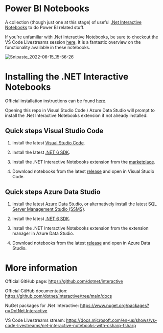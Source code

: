 # Power BI Notebooks

A collection (though just one at this stage) of useful [.Net Interactive Notebooks](https://github.com/dotnet/interactive#notebooks-with-net) to do Power BI related stuff.

If you're unfamiliar with .Net Interactive Notebooks, be sure to checkout the VS Code Livestreams session [here](https://docs.microsoft.com/en-us/shows/vs-code-livestreams/net-interactive-notebooks-with-csharp-fsharp). It is a fantastic overview on the functionality available in these notebooks.

![Snipaste_2022-06-15_15-56-26](https://user-images.githubusercontent.com/62320770/173783372-ae63bf77-f81b-4ef2-88bf-5344ec6b3696.png)

# Installing the .NET Interactive Notebooks

Official installation instructions can be found [here](https://marketplace.visualstudio.com/items?itemName=ms-dotnettools.dotnet-interactive-vscode).

Opening this repo in Visual Studio Code / Azure Data Studio will prompt to install the .Net Interactive Notebooks extension if not already installed.

## Quick steps Visual Studio Code

1. Install the latest [Visual Studio Code](https://code.visualstudio.com/).

2. Install the latest [.NET 6 SDK](https://dotnet.microsoft.com/download/dotnet/6.0).

3. Install the .NET Interactive Notebooks extension from the [marketplace](https://marketplace.visualstudio.com/items?itemName=ms-dotnettools.dotnet-interactive-vscode).

4. Download notebooks from the latest [release](https://github.com/samaguire/PowerBINotebooks/releases/latest) and open in Visual Studio Code.

## Quick steps Azure Data Studio

1. Install the latest [Azure Data Studio](https://docs.microsoft.com/en-us/sql/azure-data-studio/download-azure-data-studio), or alternatively install the latest [SQL Server Management Studio (SSMS)](https://docs.microsoft.com/en-us/sql/ssms/download-sql-server-management-studio-ssms).

2. Install the latest [.NET 6 SDK](https://dotnet.microsoft.com/download/dotnet/6.0).

3. Install the .NET Interactive Notebooks extension from the extension manager in Azure Data Studio.

4. Download notebooks from the latest [release](https://github.com/samaguire/PowerBINotebooks/releases/latest) and open in Azure Data Studio.

# More information

Official GitHub page: https://github.com/dotnet/interactive

Official GitHub documentation: https://github.com/dotnet/interactive/tree/main/docs

NuGet packages for .Net Interactive: https://www.nuget.org/packages?q=DotNet.Interactive

VS Code Livestreams stream: https://docs.microsoft.com/en-us/shows/vs-code-livestreams/net-interactive-notebooks-with-csharp-fsharp
